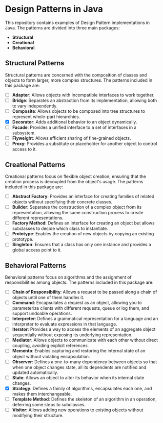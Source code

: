 # Design Patterns in Java

This repository contains examples of Design Pattern implementations in Java. The patterns are divided into three main packages: 
- **Structural**
- **Creational**
- **Behavioral**

## Structural Patterns

Structural patterns are concerned with the composition of classes and objects to form larger, more complex structures. The patterns included in this package are:

- [ ] **Adapter**: Allows objects with incompatible interfaces to work together.
- [ ] **Bridge**: Separates an abstraction from its implementation, allowing both to vary independently.
- [ ] **Composite**: Allows objects to be composed into tree structures to represent whole-part hierarchies.
- [X] **Decorator**: Adds additional behavior to an object dynamically.
- [ ] **Facade**: Provides a unified interface to a set of interfaces in a subsystem.
- [ ] **Flyweight**: Allows efficient sharing of fine-grained objects.
- [ ] **Proxy**: Provides a substitute or placeholder for another object to control access to it.

## Creational Patterns

Creational patterns focus on flexible object creation, ensuring that the creation process is decoupled from the object's usage. The patterns included in this package are:

- [ ] **Abstract Factory**: Provides an interface for creating families of related objects without specifying their concrete classes.
- [ ] **Builder**: Separates the construction of a complex object from its representation, allowing the same construction process to create different representations.
- [ ] **Factory Method**: Defines an interface for creating an object but allows subclasses to decide which class to instantiate.
- [ ] **Prototype**: Enables the creation of new objects by copying an existing prototype.
- [ ] **Singleton**: Ensures that a class has only one instance and provides a global access point to it.

## Behavioral Patterns

Behavioral patterns focus on algorithms and the assignment of responsibilities among objects. The patterns included in this package are:

- [ ] **Chain of Responsibility**: Allows a request to be passed along a chain of objects until one of them handles it.
- [ ] **Command**: Encapsulates a request as an object, allowing you to parameterize clients with different requests, queue or log them, and support undoable operations.
- [ ] **Interpreter**: Defines a grammatical representation for a language and an interpreter to evaluate expressions in that language.
- [ ] **Iterator**: Provides a way to access the elements of an aggregate object sequentially without exposing its underlying representation.
- [ ] **Mediator**: Allows objects to communicate with each other without direct coupling, avoiding explicit references.
- [ ] **Memento**: Enables capturing and restoring the internal state of an object without violating encapsulation.
- [ ] **Observer**: Defines a one-to-many dependency between objects so that when one object changes state, all its dependents are notified and updated automatically.
- [ ] **State**: Allows an object to alter its behavior when its internal state changes.
- [X] **Strategy**: Defines a family of algorithms, encapsulates each one, and makes them interchangeable.
- [ ] **Template Method**: Defines the skeleton of an algorithm in an operation, deferring some steps to subclasses.
- [ ] **Visitor**: Allows adding new operations to existing objects without modifying their structure.
